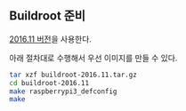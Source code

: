 ## Buildroot 준비

[2016.11 버전](https://buildroot.org/downloads/buildroot-2016.11.tar.gz)을 사용한다.

아래 절차대로 수행해서 우선 이미지를 만들 수 있다.

````bash
tar xzf buildroot-2016.11.tar.gz
cd buildroot-2016.11
make raspberrypi3_defconfig
make
````
